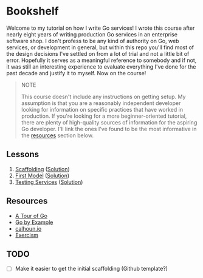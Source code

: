 # Bookshelf

Welcome to my tutorial on how I write Go services! I wrote this course after
nearly eight years of writing production Go services in an enterprise software
shop. I don't profess to be any kind of authority on Go, web services, or
development in general, but within this repo you'll find most of the design
decisions I've settled on from a lot of trial and not a little bit of error.
Hopefully it serves as a meaningful reference to somebody and if not, it was
still an interesting experience to evaluate everything I've done for the past
decade and justify it to myself. Now on the course!

> NOTE
>
> This course doesn't include any instructions on getting setup. My assumption
> is that you are a reasonably independent developer looking for information on
> specific practices that have worked in production. If you're looking for a
> more beginner-oriented tutorial, there are plenty of high-quality sources of
> information for the aspiring Go developer. I'll link the ones I've found to be
> the most informative in the [resources](#resources) section below.

## Lessons

1. [Scaffolding](./01-scaffolding-begin) ([Solution](./01-scaffolding-end))
2. [First Model](./02-first-model-begin) ([Solution](./02-first-model-end))
3. [Testing Services](./03-testing-services-begin) ([Solution](./03-testing-services-end))

## Resources

- [A Tour of Go](https://go.dev/tour/)
- [Go by Example](https://gobyexample.com/)
- [calhoun.io](https://www.calhoun.io/courses)
- [Exercism](https://exercism.org/tracks/go)

## TODO

- [ ] Make it easier to get the initial scaffolding (Github template?)
